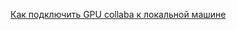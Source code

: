 [Как подключить GPU collaba к локальной машине](https://medium.com/@thedatadetective/getting-local-with-google-colab-a4d69f373364#:~:text=Yes%2C%20Google%20Colab%20allows%20you,takes%20a%20few%20extra%20steps)
